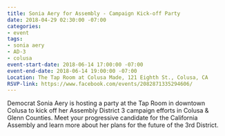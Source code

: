 ```yaml
---
title: Sonia Aery for Assembly - Campaign Kick-off Party
date: 2018-04-29 02:30:00 -07:00
categories:
- event
tags:
- sonia aery
- AD-3
- colusa
event-start-date: 2018-06-14 17:00:00 -07:00
event-end-date: 2018-06-14 19:00:00 -07:00
Location: The Tap Room at Colusa Made, 121 Eighth St., Colusa, CA
RSVP-link: https://www.facebook.com/events/2082871335294606/
---
```


Democrat Sonia Aery is hosting a party at the Tap Room in downtown Colusa to kick off her Assembly District 3 campaign efforts in Colusa & Glenn Counties. Meet your progressive candidate for the California Assembly and learn more about her plans for the future of the 3rd District.